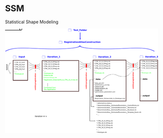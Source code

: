 # SSM
Statistical Shape Modeling


![Folders architecture](https://github.com/ClinicalCardiovascEngGroup/SSM/blob/master/GPA_IterationFolders.png)
